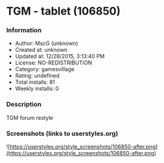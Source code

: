 # TGM - tablet (106850)

### Information
- Author: MscG (unknown)
- Created at: unknown
- Updated at: 12/28/2015, 3:13:40 PM
- License: NO-REDISTRIBUTION
- Category: gamesvillage
- Rating: undefined
- Total installs: 81
- Weekly installs: 0


### Description
TGM forum restyle


### Screenshots (links to userstyles.org)
![https://userstyles.org/style_screenshots/106850-after.png](https://userstyles.org/style_screenshots/106850-after.png)


